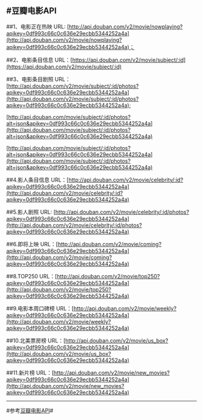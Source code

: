 #豆瓣电影API
------------------------



##1、电影正在热映
URL: [http://api.douban.com/v2/movie/nowplaying?apikey=0df993c66c0c636e29ecbb5344252a4a](http://api.douban.com/v2/movie/nowplaying?apikey=0df993c66c0c636e29ecbb5344252a4a)；


##2、电影条目信息
URL：[https://api.douban.com/v2/movie/subject/:id](https://api.douban.com/v2/movie/subject/:id)


##3、电影条目剧照
URL：[http://api.douban.com/v2/movie/subject/:id/photos?apikey=0df993c66c0c636e29ecbb5344252a4a](http://api.douban.com/v2/movie/subject/:id/photos?apikey=0df993c66c0c636e29ecbb5344252a4a);

[http://api.douban.com/movie/subject/:id/photos?alt=json&apikey=0df993c66c0c636e29ecbb5344252a4a](http://api.douban.com/movie/subject/:id/photos?alt=json&apikey=0df993c66c0c636e29ecbb5344252a4a)

[http://api.douban.com/movie/subject/:id/photos?alt=json&apikey=0df993c66c0c636e29ecbb5344252a4a](http://api.douban.com/movie/subject/:id/photos?alt=json&apikey=0df993c66c0c636e29ecbb5344252a4a)


##4.影人条目信息
URL：[http://api.douban.com/v2/movie/celebrity/:id?apikey=0df993c66c0c636e29ecbb5344252a4a](http://api.douban.com/v2/movie/celebrity/:id?apikey=0df993c66c0c636e29ecbb5344252a4a)

##5.影人剧照
URL: [http://api.douban.com/v2/movie/celebrity/:id/photos?apikey=0df993c66c0c636e29ecbb5344252a4a](http://api.douban.com/v2/movie/celebrity/:id/photos?apikey=0df993c66c0c636e29ecbb5344252a4a)
             
##6.即将上映
URL：[http://api.douban.com/v2/movie/coming?apikey=0df993c66c0c636e29ecbb5344252a4a](http://api.douban.com/v2/movie/coming?apikey=0df993c66c0c636e29ecbb5344252a4a)

##8.TOP250
URL：[http://api.douban.com/v2/movie/top250?apikey=0df993c66c0c636e29ecbb5344252a4a](http://api.douban.com/v2/movie/top250?apikey=0df993c66c0c636e29ecbb5344252a4a)

##9.电影本周口碑榜
URL：[http://api.douban.com/v2/movie/weekly?apikey=0df993c66c0c636e29ecbb5344252a4a](http://api.douban.com/v2/movie/weekly?apikey=0df993c66c0c636e29ecbb5344252a4a)

##10.北美票房榜
URL：[http://api.douban.com/v2/movie/us_box?apikey=0df993c66c0c636e29ecbb5344252a4a](http://api.douban.com/v2/movie/us_box?apikey=0df993c66c0c636e29ecbb5344252a4a)

##11.新片榜
URL：[http://api.douban.com/v2/movie/new_movies?apikey=0df993c66c0c636e29ecbb5344252a4a](http://api.douban.com/v2/movie/new_movies?apikey=0df993c66c0c636e29ecbb5344252a4a)


_____


#参考[豆瓣电影API](https://developers.douban.com/wiki/?title=movie_v2 "豆瓣电影API")#